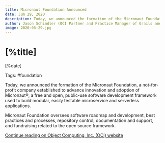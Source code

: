 ```yaml
---
title: Micronaut Foundation Announced
date: Jun 29, 2020
description: Today, we announced the formation of the Micronaut Foundation, a not-for-profit company established to advance innovation and adoption of Micronaut®.
author: Jason Schindler (OCI Partner and Practice Manager of Grails and Micronaut)
image: 2020-06-29.jpg
---
```


# [%title]

[%date]

Tags: #foundation

Today, we announced the formation of the Micronaut Foundation, a not-for-profit company established to advance innovation and adoption of Micronaut®, a free and open, public-use software development framework used to build modular, easily testable microservice and serverless applications.

Micronaut Foundation oversees software roadmap and development, best practices and processes, repository control, documentation and support, and fundraising related to the open source framework.

[Continue reading on Object Computing, Inc. (OCI) website](https://objectcomputing.com/news/2020/06/29/micronaut-foundation-established)
